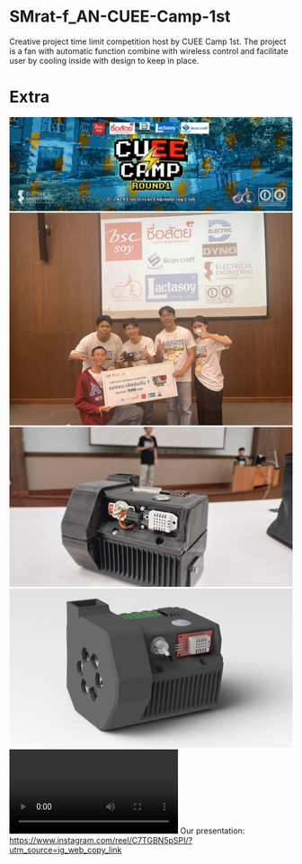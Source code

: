 # SMrat-f_AN-CUEE-Camp-1st
Creative project time limit competition host by CUEE Camp 1st. The project is a fan with automatic function combine with wireless control and facilitate user by cooling inside with design to keep in place.

# Extra
![CUEE Camp 1st](https://github.com/CanEyesSee/SMrat-f_AN-CUEE-Camp-1st/blob/2c1325737aa1fc12fdd6fc265548e0f28edc8515/Extra/Compatition.jpg)
![Teammate](https://github.com/CanEyesSee/SMrat-f_AN-CUEE-Camp-1st/blob/2c1325737aa1fc12fdd6fc265548e0f28edc8515/Extra/Teammate.jpg)
![Model](https://github.com/CanEyesSee/SMrat-f_AN-CUEE-Camp-1st/blob/2c1325737aa1fc12fdd6fc265548e0f28edc8515/Extra/Model1.jpg)
![Render](https://github.com/CanEyesSee/SMrat-f_AN-CUEE-Camp-1st/blob/7f2b75b42ec7ec4be39f43491bcc60dcd671eec3/Extra/Render.png)
![Example Run](https://github.com/CanEyesSee/SMrat-f_AN-CUEE-Camp-1st/blob/03e2e33e86ddcc8ba1bc0b6e157f86b2ec4803ff/Extra/Example%20Preview.mov)
Our presentation:
https://www.instagram.com/reel/C7TGBN5pSPI/?utm_source=ig_web_copy_link

